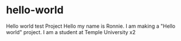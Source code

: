 

# hello-world
Hello world test Project
Hello my name is Ronnie. I am making a "Hello world" project. I am a student at Temple University x2
